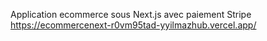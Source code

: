 Application ecommerce sous Next.js avec paiement Stripe https://ecommercenext-r0vm95tad-yyilmazhub.vercel.app/
